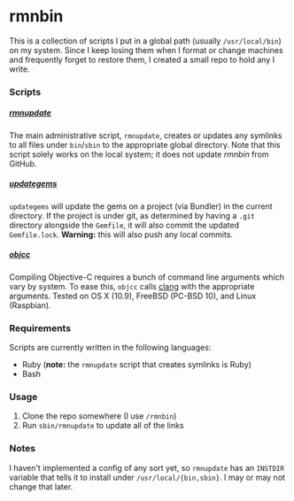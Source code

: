 # rmnbin

This is a collection of scripts I put in a global path (usually `/usr/local/bin`) on my system. Since I keep losing them when I format or change machines and frequently forget to restore them, I created a small repo to hold any I write.

### Scripts

##### [rmnupdate](https://github.com/rnelson/rmnbin/blob/master/sbin/rmnupdate)

The main administrative script, `rmnupdate`, creates or updates any symlinks to all files under `bin`/`sbin` to the appropriate global directory. Note that this script solely works on the local system; it does not update *rmnbin* from GitHub.

##### [updategems](https://github.com/rnelson/rmnbin/blob/master/bin/updategems)

`updategems` will update the gems on a project (via Bundler) in the current directory. If the project is under git, as determined by having a `.git` directory alongside the `Gemfile`, it will also commit the updated `Gemfile.lock`. **Warning:** this will also push any local commits.

##### [objcc](https://github.com/rnelson/rmnbin/blob/master/bin/objcc)

Compiling Objective-C requires a bunch of command line arguments which vary by system. To ease this, `objcc` calls [clang](http://clang.llvm.org) with the appropriate arguments. Tested on OS X (10.9), FreeBSD (PC-BSD 10), and Linux (Raspbian).

### Requirements

Scripts are currently written in the following languages:

+ Ruby (**note:** the `rmnupdate` script that creates symlinks is Ruby)
+ Bash

### Usage

1. Clone the repo somewhere (I use `/rmnbin`)
2. Run `sbin/rmnupdate` to update all of the links

### Notes

I haven't implemented a config of any sort yet, so `rmnupdate` has an `INSTDIR` variable that tells it to install under `/usr/local/{bin,sbin}`. I may or may not change that later.